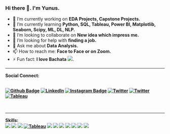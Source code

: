 ### Hi there 👋. I'm Yunus.


- 🔭 I’m currently working on <b>EDA Projects, Capstone Projects.</b>
- 🌱 I’m currently learning <b>Python, SQL, Tableau, Power BI, Matplotlib, Seaborn, Scipy, ML, DL, NLP.</b>
- 👯 I’m looking to collaborate on <b>New idea which impress me.</b>
- 🤔 I’m looking for help with <b>finding a job.</b>
- 💬 Ask me about <b>Data Analysis.</b>
- 📫 How to reach me: <b>Face to Face or on Zoom.</b>
- ⚡ Fun fact: <b>I love Bachata</b> <img src="https://img.icons8.com/ios-filled/30/000000/dancing.png"/>.
<hr />
<b> Social Connect: <b/>


<br>[![Github Badge](https://img.icons8.com/ios-filled/50/000000/github.png)](https://github.com/yunuskoyun)
[![LinkedIn](https://img.icons8.com/fluency/48/000000/linkedin-circled.png)](https://www.linkedin.com/in/yunus-koyun-306401a4/)
[![Instagram Badge](https://img.icons8.com/bubbles/50/000000/instagram-new--v2.png)](https://www.instagram.com/yunuskyn/)
[![Twitter](https://img.icons8.com/color/48/000000/twitter--v1.png)](https://twitter.com/yunus_kyn)
[![Twitter](https://img.icons8.com/external-tal-revivo-shadow-tal-revivo/48/000000/external-kaggle-an-online-community-of-data-scientists-and-machine-learners-owned-by-google-logo-shadow-tal-revivo.png)](https://www.kaggle.com/yunuskoyun)
[![Tableau](https://img.icons8.com/color/50/000000/tableau-software.png)](https://public.tableau.com/app/profile/yunuskoyun)

<br><hr />
Skills:
<br><img src="https://img.icons8.com/color/48/000000/python--v1.png"/> <img src="https://img.icons8.com/color/48/000000/visual-studio-code-2019.png"/> <img src="https://img.icons8.com/ios-filled/50/000000/accept-database.png"/> [![Tableau](https://img.icons8.com/color/50/000000/tableau-software.png)](https://public.tableau.com/app/profile/yunuskoyun) <img src="https://img.icons8.com/fluency/48/000000/jupyter.png"/> <img src="https://img.icons8.com/color/48/000000/pandas.png"/> <img src="https://img.icons8.com/color/48/000000/html-5--v1.png"/> <img src="https://img.icons8.com/color/48/000000/linux--v1.png"/> <img src="https://img.icons8.com/color/48/000000/microsoft-excel-2019--v1.png"/> <img src="https://img.icons8.com/fluency/48/000000/autocad.png"/> <img src="https://img.icons8.com/color/48/000000/solidworks.png"/> 

